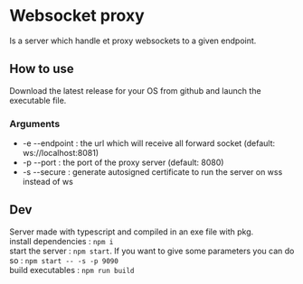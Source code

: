 # Websocket proxy
Is a server which handle et proxy websockets to a given endpoint.

## How to use
Download the latest release for your OS from github and launch the executable file.

### Arguments
* -e --endpoint : the url which will receive all forward socket (default: ws://localhost:8081)
* -p --port : the port of the proxy server (default: 8080)
* -s --secure : generate autosigned certificate to run the server on wss instead of ws

## Dev
Server made with typescript and compiled in an exe file with pkg.  
install dependencies : `npm i`  
start the server : `npm start`. If you want to give some parameters you can do so : `npm start -- -s -p 9090`  
build executables : `npm run build`